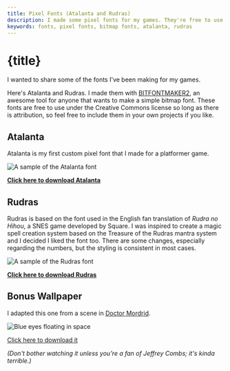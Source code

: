 ```yaml
---
title: Pixel Fonts (Atalanta and Rudras)
description: I made some pixel fonts for my games. They're free to use under the Creative Commons license.
keywords: fonts, pixel fonts, bitmap fonts, atalanta, rudras
---
```


# {title}

I wanted to share some of the fonts I've been making for my games.

Here's Atalanta and Rudras. I made them with [BITFONTMAKER2],
an awesome tool for anyone that wants to make a simple bitmap font.
These fonts are free to use under the Creative Commons license so long as
there is attribution, so feel free to include them in your own projects if you like.

## Atalanta

Atalanta is my first custom pixel font that I made for a platformer game.

![A sample of the Atalanta font](/fonts/atalanta/atalanta_sample.png)

**[Click here to download Atalanta][atalanta-download]**

## Rudras

Rudras is based on the font used in the English fan translation of _Rudra no
Hihou_, a SNES game developed by Square. I was inspired to create a magic spell
creation system based on the Treasure of the Rudras mantra system and I
decided I liked the font too. There are some changes, especially regarding the
numbers, but the styling is consistent in most cases.

![A sample of the Rudras font](/fonts/rudras/rudras_sample.png)

**[Click here to download Rudras][rudras-download]**

## Bonus Wallpaper

I adapted this one from a scene in [Doctor Mordrid].

<img src="/images/2016-11-09-space_eyes.png" alt="Blue eyes floating in space">
<br />

[Click here to download it](images/2016-11-09-space_eyes.png)

_(Don't bother watching it unless you're a fan of Jeffrey Combs; it's kinda terrible.)_

[bitfontmaker2]: http://www.pentacom.jp/pentacom/bitfontmaker2/
[Atalanta-download]: fonts/atalanta/Atalanta_Font.zip
[Rudras-download]: fonts/rudras/Rudras_Font.zip
[Doctor Mordrid]: https://youtu.be/42xdx4MZALQ
